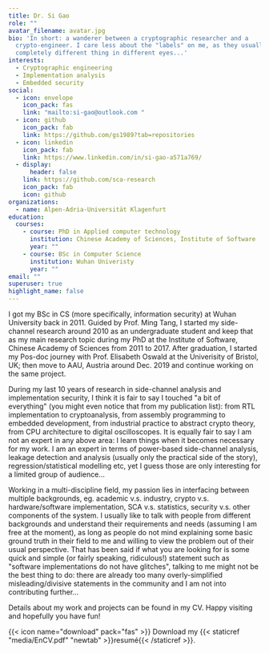 ```yaml
---
title: Dr. Si Gao
role: ""
avatar_filename: avatar.jpg
bio: 'In short: a wanderer between a cryptographic researcher and a
  crypto-engineer. I care less about the "labels" on me, as they usually mean
  completely different thing in different eyes...'
interests:
  - Cryptographic engineering
  - Implementation analysis
  - Embedded security
social:
  - icon: envelope
    icon_pack: fas
    link: "mailto:si-gao@outlook.com "
  - icon: github
    icon_pack: fab
    link: https://github.com/gs1989?tab=repositories
  - icon: linkedin
    icon_pack: fab
    link: https://www.linkedin.com/in/si-gao-a571a769/
  - display:
      header: false
    link: https://github.com/sca-research
    icon_pack: fab
    icon: github
organizations:
  - name: Alpen-Adria-Universität Klagenfurt
education:
  courses:
    - course: PhD in Applied computer technology
      institution: Chinese Academy of Sciences, Institute of Software
      year: ""
    - course: BSc in Computer Science
      institution: Wuhan Univeristy
      year: ""
email: ""
superuser: true
highlight_name: false
---
```

I got my BSc in CS (more specifically, information security) at Wuhan University back in 2011. Guided by Prof. Ming Tang, I started my side-channel research around 2010 as an undergraduate student and keep that as my main research topic during my PhD at the Institute of Software, Chinese Academy of Sciences from 2011 to 2017. After graduation, I started my Pos-doc journey with Prof. Elisabeth Oswald at the Univerisity of Bristol, UK; then move to AAU, Austria around Dec. 2019 and continue working on the same project.

During my last 10 years of research in side-channel analysis and implementation security, I think it is fair to say I touched "a bit of everything" (you might even notice that from my publication list): from RTL implementation to cryptoanalysis, from assembly programming to embedded development, from industrial practice to abstract crypto theory, from CPU architecture to digital oscilloscopes. It is equally fair to say I am not an expert in any above area: I learn things when it becomes necessary for my work. I am an expert in terms of power-based side-channel analysis, leakage detection and analysis (usually only the practical side of the story), regression/statistical modelling etc, yet I guess those are only interesting for a limited group of audience...

Working in a multi-discipline field, my passion lies in interfacing between multiple backgrounds, eg.  academic v.s. industry, crypto v.s. hardware/software implementation, SCA v.s. statistics,  security v.s. other components of the system.  I usually like to talk with people from different backgrounds and understand their requirements and needs (assuming I am free at the moment), as long as people do not mind explaining some basic ground truth in their field to me and willing to view the problem out of their usual perspective. That has been said if what you are looking for is some quick and simple (or fairly speaking, ridiculous!) statement such as "software implementations do not have glitches", talking to me might not be the best thing to do: there are already too many overly-simplified misleading/divisive statements in the community and I am not into contributing further...

Details about my work and projects can be found in my CV. Happy visiting and hopefully you have fun!

{{< icon name="download" pack="fas" >}} Download my {{< staticref "media/EnCV.pdf" "newtab" >}}resumé{{< /staticref >}}.